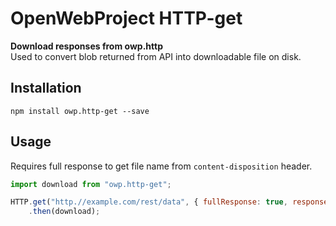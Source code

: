 # OpenWebProject HTTP-get

**Download responses from owp.http**    
Used to convert blob returned from API into downloadable file on disk. 

## Installation
`npm install owp.http-get --save`

## Usage
Requires full response to get file name from `content-disposition` header.

```javascript
import download from "owp.http-get";

HTTP.get("http.//example.com/rest/data", { fullResponse: true, responseType: "blob" })
    .then(download);
```
